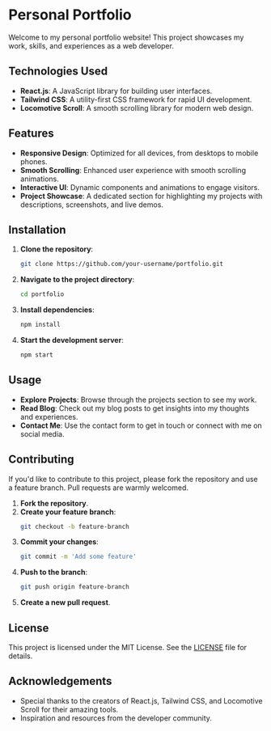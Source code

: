 # Personal Portfolio

Welcome to my personal portfolio website! This project showcases my work, skills, and experiences as a web developer.

## Technologies Used

- **React.js**: A JavaScript library for building user interfaces.
- **Tailwind CSS**: A utility-first CSS framework for rapid UI development.
- **Locomotive Scroll**: A smooth scrolling library for modern web design.

## Features

- **Responsive Design**: Optimized for all devices, from desktops to mobile phones.
- **Smooth Scrolling**: Enhanced user experience with smooth scrolling animations.
- **Interactive UI**: Dynamic components and animations to engage visitors.
- **Project Showcase**: A dedicated section for highlighting my projects with descriptions, screenshots, and live demos.

## Installation

1. **Clone the repository**:
    ```bash
    git clone https://github.com/your-username/portfolio.git
    ```
2. **Navigate to the project directory**:
    ```bash
    cd portfolio
    ```
3. **Install dependencies**:
    ```bash
    npm install
    ```
4. **Start the development server**:
    ```bash
    npm start
    ```

## Usage

- **Explore Projects**: Browse through the projects section to see my work.
- **Read Blog**: Check out my blog posts to get insights into my thoughts and experiences.
- **Contact Me**: Use the contact form to get in touch or connect with me on social media.

## Contributing

If you'd like to contribute to this project, please fork the repository and use a feature branch. Pull requests are warmly welcomed.

1. **Fork the repository**.
2. **Create your feature branch**:
    ```bash
    git checkout -b feature-branch
    ```
3. **Commit your changes**:
    ```bash
    git commit -m 'Add some feature'
    ```
4. **Push to the branch**:
    ```bash
    git push origin feature-branch
    ```
5. **Create a new pull request**.

## License

This project is licensed under the MIT License. See the [LICENSE](LICENSE) file for details.

## Acknowledgements

- Special thanks to the creators of React.js, Tailwind CSS, and Locomotive Scroll for their amazing tools.
- Inspiration and resources from the developer community.
